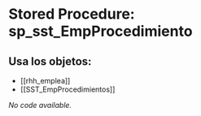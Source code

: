 # Stored Procedure: sp_sst_EmpProcedimiento

## Usa los objetos:
- [[rhh_emplea]]
- [[SST_EmpProcedimientos]]

*No code available.*

